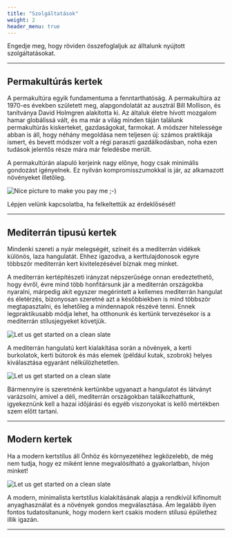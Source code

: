 ```yaml
---
title: "Szolgáltatások"
weight: 2
header_menu: true
---
```


Engedje meg, hogy röviden összefoglaljuk az álltalunk nyújtott szolgáltatásokat.

---

## Permakultúrás kertek

 A permakultúra egyik fundamentuma a fenntarthatóság. A permakultúra az 1970-es években született meg, alapgondolatát az ausztrál Bill Mollison, és tanítványa David Holmgren alakította ki. Az általuk életre hívott mozgalom hamar globálissá vált, és ma már a világ minden táján találunk permakultúrás kiskerteket, gazdaságokat, farmokat. A módszer hitelessége abban is áll, hogy néhány megoldása nem teljesen új: számos praktikája ismert, és bevett módszer volt a régi paraszti gazdálkodásban, noha ezen tudások jelentős része mára már feledésbe merült.
 
 A permakultúrán alapuló kerjeink nagy előnye, hogy csak minimális gondozást igényelnek. Ez nyilván kompromisszumokkal is jár, az alkamazott növényeket illetőleg.
 
![Nice picture to make you pay me ;-)](images/permaculture.jpg)

Lépjen velünk kapcsolatba, ha felkeltettük az érdeklősését!

---

## Mediterrán tipusú kertek

Mindenki szereti a nyár melegségét, színeit és a mediterrán vidékek különös, laza hangulatát. Ehhez igazodva, a kerttulajdonosok egyre többször mediterrán kert kivitelezésével bíznak meg minket.

A mediterrán kertépítészeti irányzat népszerűsége onnan eredeztethető, hogy évről, évre mind több honfitársunk jár a mediterrán országokba nyaralni, márpedig akit egyszer megérintett a kellemes mediterrán hangulat és életérzés, bizonyosan szeretné azt a későbbiekben is mind többször megtapasztalni, és lehetőleg a mindennapok részévé tenni. Ennek legpraktikusabb módja lehet, ha otthonunk és kertünk tervezésekor is a mediterrán stílusjegyeket követjük.

![Let us get started on a clean slate](images/mediterran.jpg)

A mediterrán hangulatú kert kialakítása során a növények, a kerti burkolatok, kerti bútorok és más elemek (például kutak, szobrok) helyes kiválasztása egyaránt nélkülözhetetlen.

![Let us get started on a clean slate](images/mediterran2.jpg)

Bármennyire is szeretnénk kertünkbe ugyanazt a hangulatot és látványt varázsolni, amivel a déli, mediterrán országokban találkozhattunk, igyekeznünk kell a hazai időjárási és egyéb viszonyokat is kellő mértékben szem előtt tartani.

---

## Modern kertek

Ha a modern kertstílus áll Önhöz és környezetéhez legközelebb, de még nem tudja, hogy ez miként lenne megvalósítható a gyakorlatban, hívjon minket!

![Let us get started on a clean slate](images/modern.jpg)

A modern, minimalista kertstílus kialakításának alapja a rendkívül kifinomult anyaghasználat és a növények gondos megválasztása. Ám legalább ilyen fontos tudatosítanunk, hogy modern kert csakis modern stílusú épülethez illik igazán.


---

